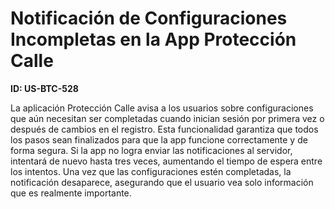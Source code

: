 # Notificación de Configuraciones Incompletas en la App Protección Calle

**ID: US-BTC-528**

La aplicación Protección Calle avisa a los usuarios sobre configuraciones que aún necesitan ser completadas cuando inician sesión por primera vez o después de cambios en el registro. Esta funcionalidad garantiza que todos los pasos sean finalizados para que la app funcione correctamente y de forma segura. Si la app no logra enviar las notificaciones al servidor, intentará de nuevo hasta tres veces, aumentando el tiempo de espera entre los intentos. Una vez que las configuraciones estén completadas, la notificación desaparece, asegurando que el usuario vea solo información que es realmente importante.